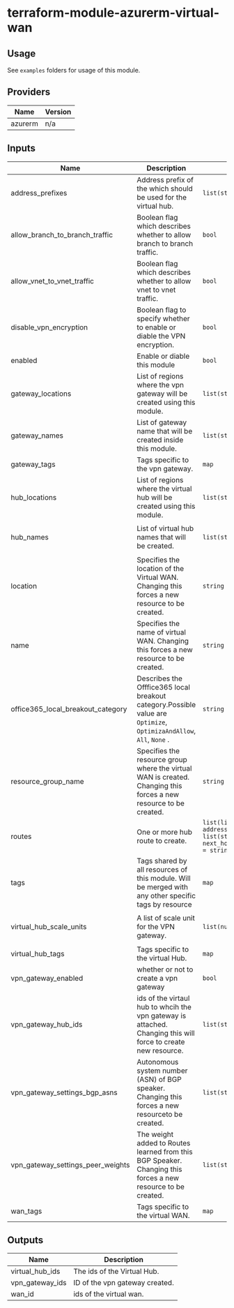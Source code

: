 # terraform-module-azurerm-virtual-wan

## Usage
See `examples` folders for usage of this module.

<!-- BEGINNING OF PRE-COMMIT-TERRAFORM DOCS HOOK -->
## Providers

| Name | Version |
|------|---------|
| azurerm | n/a |

## Inputs

| Name | Description | Type | Default | Required |
|------|-------------|------|---------|:-----:|
| address\_prefixes | Address prefix of the which should be used for the virtual hub. | `list(string)` | <pre>[<br>  ""<br>]</pre> | no |
| allow\_branch\_to\_branch\_traffic | Boolean flag which describes whether to allow branch to branch traffic. | `bool` | `true` | no |
| allow\_vnet\_to\_vnet\_traffic | Boolean flag which describes whether to allow vnet to vnet traffic. | `bool` | `false` | no |
| disable\_vpn\_encryption | Boolean flag to specify whether to enable or diable the VPN encryption. | `bool` | `false` | no |
| enabled | Enable or diable this module | `bool` | `true` | no |
| gateway\_locations | List of regions where the vpn gateway will be created using this module. | `list(string)` | <pre>[<br>  ""<br>]</pre> | no |
| gateway\_names | List of gateway name that will be created inside this module. | `list(string)` | <pre>[<br>  ""<br>]</pre> | no |
| gateway\_tags | Tags specific to the vpn gateway. | `map` | `{}` | no |
| hub\_locations | List of regions where the virtual hub will be created using this module. | `list(string)` | <pre>[<br>  ""<br>]</pre> | no |
| hub\_names | List of virtual hub names that will be created. | `list(string)` | <pre>[<br>  ""<br>]</pre> | no |
| location | Specifies the location of the Virtual WAN. Changing this forces a new resource to be created. | `string` | `""` | no |
| name | Specifies the name of virtual WAN. Changing this forces a new resource to be created. | `string` | `""` | no |
| office365\_local\_breakout\_category | Describes the Offfice365 local breakout category.Possible value are `Optimize`, `OptimizaAndAllow`, `All`, `None` . | `string` | `"None"` | no |
| resource\_group\_name | Specifies the resource group where the virtual WAN is created. Changing this forces a new resource to be created. | `string` | `""` | no |
| routes | One or more hub route to create. | `list(list(object({ address_prefixes = list(string), next_hop_ip_address = string })))` | `[]` | no |
| tags | Tags shared by all resources of this module. Will be merged with any other specific tags by resource | `map` | `{}` | no |
| virtual\_hub\_scale\_units | A list of scale unit for the VPN gateway. | `list(number)` | <pre>[<br>  1<br>]</pre> | no |
| virtual\_hub\_tags | Tags specific to the virtual Hub. | `map` | `{}` | no |
| vpn\_gateway\_enabled | whether or not to create a vpn gateway | `bool` | `false` | no |
| vpn\_gateway\_hub\_ids | ids of the virtaul hub to whcih the vpn gateway is attached. Changing this will force to create new resource. | `list(string)` | <pre>[<br>  ""<br>]</pre> | no |
| vpn\_gateway\_settings\_bgp\_asns | Autonomous system number (ASN) of BGP speaker. Changing this forces a new resourceto be created. | `list(string)` | `[]` | no |
| vpn\_gateway\_settings\_peer\_weights | The weight added to Routes learned from this BGP Speaker. Changing this forces a new resource to be created. | `list(string)` | <pre>[<br>  ""<br>]</pre> | no |
| wan\_tags | Tags specific to the virtual WAN. | `map` | `{}` | no |

## Outputs

| Name | Description |
|------|-------------|
| virtual\_hub\_ids | The ids of the Virtual Hub. |
| vpn\_gateway\_ids | ID of the vpn gateway created. |
| wan\_id | ids of the virtual wan. |

<!-- END OF PRE-COMMIT-TERRAFORM DOCS HOOK -->
